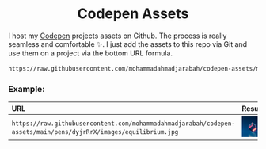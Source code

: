 <h1 align='center'>Codepen Assets</h1>

I host my [Codepen](https://codepen.io/mohammadahmadsjarabah) projects assets on Github. The process is really seamless and comfortable ✨. I just add the assets to this repo via Git and use them on a project via the bottom URL formula.

```html
https://raw.githubusercontent.com/mohammadahmadjarabah/codepen-assets/main/pens/<PEN_ID>/<ASSET_PATH>
```


### Example:

| URL | Result |
| :-- | :----- |
| `https://raw.githubusercontent.com/mohammadahmadjarabah/codepen-assets/main/pens/dyjrRrX/images/equilibrium.jpg` | <img width='100px' src='./pens/dyjrRrX/images/equilibrium.jpg'/> |
